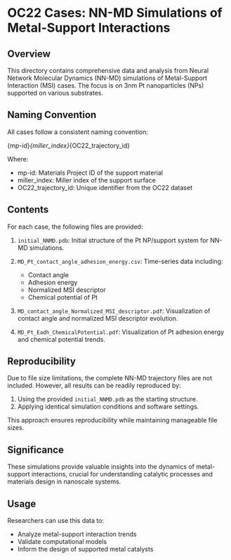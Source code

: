# OC22 Cases: NN-MD Simulations of Metal-Support Interactions

## Overview

This directory contains comprehensive data and analysis from Neural Network Molecular Dynamics (NN-MD) simulations of Metal-Support Interaction (MSI) cases. The focus is on 3nm Pt nanoparticles (NPs) supported on various substrates.

## Naming Convention

All cases follow a consistent naming convention:

{mp-id}_{miller_index}_{OC22_trajectory_id}

Where:
- mp-id: Materials Project ID of the support material
- miller_index: Miller index of the support surface
- OC22_trajectory_id: Unique identifier from the OC22 dataset

## Contents

For each case, the following files are provided:

1. `initial_NNMD.pdb`: Initial structure of the Pt NP/support system for NN-MD simulations.

2. `MD_Pt_contact_angle_adhesion_energy.csv`: Time-series data including:
   - Contact angle
   - Adhesion energy
   - Normalized MSI descriptor
   - Chemical potential of Pt

3. `MD_contact_angle_Normalized_MSI_descriptor.pdf`: Visualization of contact angle and normalized MSI descriptor evolution.

4. `MD_Pt_Eadh_ChemicalPotential.pdf`: Visualization of Pt adhesion energy and chemical potential trends.

## Reproducibility

Due to file size limitations, the complete NN-MD trajectory files are not included. However, all results can be readily reproduced by:

1. Using the provided `initial_NNMD.pdb` as the starting structure.
2. Applying identical simulation conditions and software settings.

This approach ensures reproducibility while maintaining manageable file sizes.

## Significance

These simulations provide valuable insights into the dynamics of metal-support interactions, crucial for understanding catalytic processes and materials design in nanoscale systems.

## Usage

Researchers can use this data to:
- Analyze metal-support interaction trends
- Validate computational models
- Inform the design of supported metal catalysts
